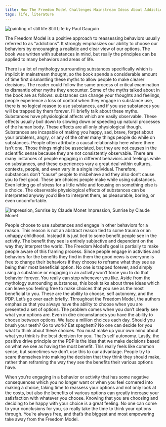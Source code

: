 ```yaml
---
title: How The Freedom Model Challenges Mainstream Ideas About Addiction And How To Use It For Anything
tags: life, literature
---
```

![painting of still life](http://www.metmuseum.org/art/collection/search/436450 "Still Life by Paul Gauguin")
Still Life by Paul Gauguin 

The Freedom Model is a positive approach to reassessing behaviors usually referred to as “addictions”. It strongly emphasizes our ability to choose our behaviors by encouraging a realistic and clear view of our options. The book was written with substances in mind, but really the principles can be applied to many behaviors and areas of life. 

There is a lot of mythology surrounding substances specifically which is implicit in mainstream thought, so the book spends a considerable amount of time first dismantling these myths to allow people to make clearer decisions. The reader could follow the same process of critical examination to dismantle other myths they encounter. Some of the myths talked about in the book are as follows: substances can change your thoughts and feelings, people experience a loss of control when they engage in substance use, there is no logical reason to use substances, and if you use substances you will be trapped by them forever.
I’ll briefly talk about these myths. Substances have physiological affects which are easily observable. These effects usually boil down to slowing down or speeding up natural processes of the human body. These effects are all only physiological though. Substances are incapable of making you happy, sad, brave, forget about your problems, angry, or any of the other many things people do while on substances. People often attribute a causal relationship here where there isn’t one. Those things might be associated, but they are not causes in the scientific sense because they are not consistently observable. There are many instances of people engaging in different behaviors and feelings while on substances, and these experiences vary a great deal within cultures, contexts, people, and even vary in a single individual. Therefore, substances don’t “cause” people to misbehave and they also don’t cause you to feel good. These are choices people make while using substances. Even letting go of stress for a little while and focusing on something else is a choice. The observable physiological effects of substances can be interpreted anyway you’d like to interpret them, as pleasurable, boring, or even uncomfortable.

![Impression, Sunrise by Claude Monet](https://upload.wikimedia.org/wikipedia/commons/5/59/Monet_-_Impression%2C_Sunrise.jpg "Impression, Sunrise by Claude Monet")
Impression, Sunrise by Claude Monet 

People choose to use substances and engage in other behaviors for a reason. This reason is not an abstract reason tied to some trauma or an unhappy childhood. Instead it is just tied to some benefit people see in the activity. The benefit they see is entirely subjective and dependent on the way they interpret the world. The Freedom Model’s goal is partially to make people aware of this framing process. Since people engage in activities and behaviors for the benefits they find in them the good news is everyone is free to change their behaviors if they choose to reframe what they see as being their most beneficial option. No one is trapped forever, and simply using a substance or engaging in an activity won’t force you to do that behavior forever. You really can stop whenever you like.
Aside from the mythology surrounding substances, this book talks about three ideas which can leave you feeling free to make choices that you see as the most beneficial to you. These are the ability to choose, self autonomy, and the PDP. Let’s go over each briefly. Throughout the Freedom Model, the authors emphasize that you always have the ability to choose when you are presented a set of options. The problem comes when you don’t clearly see what your options are. Even in dire circumstances you have the ability to choose between options. We face a million choices each day. Should you brush your teeth? Go to work? Eat spaghetti? No one can decide for you what to think about these choices. You must make up your own mind about what you think is the best decision for you. That’s self autonomy. Lastly, the positive drive principle or the PDP is the idea that we make decisions based on what we see as having the most benefit. This really feels like common sense, but sometimes we don’t use this to our advantage. People try to scare themselves into making the decision that they think they should make, rather than reframing the way they see the benefits their various options have. 

When you’re engaging in a behavior or activity that has some negative consequences which you no longer want or when you feel cornered into making a choice, taking time to reassess your options and not only look at the costs, but also the benefits of various options can greatly increase your satisfaction with whatever you choose. Knowing that you are choosing and deciding to be happy with your choice is a great feeling. No one can come to your conclusions for you, so really take the time to think your options through. You’re always free, and that’s the biggest and most empowering take away from the Freedom Model. 